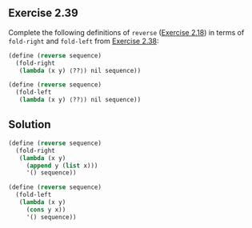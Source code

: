 ## Exercise 2.39

Complete the following definitions of `reverse` ([Exercise 2.18](./2.18.md)) in
terms of `fold-right` and `fold-left` from [Exercise 2.38](./2.38.md):

```scheme
(define (reverse sequence)
  (fold-right
   (lambda (x y) ⟨??⟩) nil sequence))

(define (reverse sequence)
  (fold-left
   (lambda (x y) ⟨??⟩) nil sequence))
```

## Solution

```scheme
(define (reverse sequence)
  (fold-right
   (lambda (x y)
     (append y (list x)))
     '() sequence))

(define (reverse sequence)
  (fold-left
   (lambda (x y)
     (cons y x))
     '() sequence))
```
